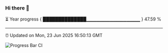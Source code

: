 ### Hi there 👋

⏳ Year progress { ██████████████▁▁▁▁▁▁▁▁▁▁▁▁▁▁▁▁ } 47.59 %

---

⏰ Updated on Mon, 23 Jun 2025 16:50:13 GMT

![Progress Bar CI](https://github.com/IshwaranRudhara/GIT-ACTION/workflows/Progress%20Bar%20CI/badge.svg)
